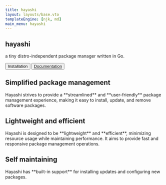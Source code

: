 ```yaml
---
title: hayashi
layout: layouts/base.vto
templateEngine: [njk, md]
main_menu: hayashi
---
```


<section id="section-description">
  <div class="container-description">
    <h1>hayashi</h1>
    <p>
      a tiny distro-independent package manager written in Go.
    </p>
    <div class="description-buttons">
      <button class="action-button font-text">Installation</button>
      <button class="accent-button font-text">
<a href="/docs/overview/about-hayashi/">Documentation</a>
      </button>
    </div>
  </div>
  <div class="container-animation" />
</section>
<section id="section-features">
  <div>
    <div>
      <h2>Simplified package management</h2>
      <p>
      Hayashi strives to provide a **streamlined** and **user-friendly** package
      management experience, making it easy to install, update, and remove
      software packages.
      </p>
    </div>
  </div>
  <div>
    <div>
      <h2>Lightweight and efficient</h2>
      <p>
      Hayashi is designed to be **lightweight** and **efficient**, minimizing
      resource usage while maintaining performance. It aims to provide fast
      and responsive package management operations.
      </p>
    </div>
  </div>
  <div>
    <div>
      <h2>Self maintaining</h2>
      <p>
      Hayashi has **built-in support** for installing updates and configuring
      new packages.
      </p>
    </div>
  </div>
</section>

<style>
  #main {
    & section {
      height: 40vh;
      margin-inline: auto;
      width: min(1200px, 80%);
    }
    & #section-description {
      display: flex;
      flex-direction: row;
      align-items: center;

      height: 50vh;

      & .container-description {
        width: 50%;
        display: flex;
        flex-direction: column;
        align-items: center;

        & p {
          width: min(auto, 50ch);
        }

        & .description-buttons {
          display: flex;
          gap: 20px;

          margin-block: 2rem;

          & button {
            scale: 1.1;
          }
        }
      }
    }
    & #section-features {
      display: flex;
      flex-direction: row;

      gap: 20px;
      align-items: center;

      & > div {
        display: flex;
        flex-direction: column;
        justify-content: center;

        height: 100%;
        width: 30%;

        & > div {
          display: flex;
          flex-direction: column;
          justify-content: flex-start;

          height: 200px;
        }

        & h2 {
          margin-block-end: 12px;
        }
        & p {
          line-height: 1.4rem;
        }
      }
    }
  }
</style>
